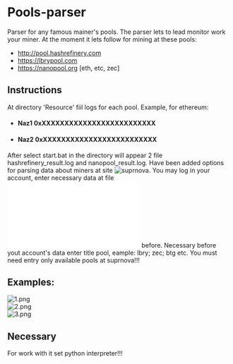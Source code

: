 # Pools-parser

Parser for any famous mainer's pools. The parser lets to lead monitor work your miner. At the moment it lets follow for mining at these pools:
* http://pool.hashrefinery.com
* https://lbrypool.com
* https://nanopool.org [eth, etc, zec]

## Instructions
  At directory 'Resource' fiil logs for each pool. Example, for ethereum:
* #### Naz1 0xXXXXXXXXXXXXXXXXXXXXXXXXX
* #### Naz2 0xXXXXXXXXXXXXXXXXXXXXXXXXX
  
After select start.bat in the directory will appear 2 file hashrefinery_result.log and nanopool_result.log.
Have been added options for parsing data about miners at site ![suprnova](https://www.suprnova.cc/). You may log in  your account, enter necessary data at file ![suprnova.txt](../master/Resource/suprnova.txt) before. Necessary before yout account's data enter title pool, eample: lbry; zec; btg etc. You must need entry only available pools at suprnova!!!

## Examples:
![1.png](https://github.com/nazik666/Pools_parser/tree/master/Examples/1.png) <br/>
![2.png](https://github.com/nazik666/Pools_parser/tree/master/Examples/2.png) <br/>
![3.png](https://github.com/nazik666/Pools_parser/tree/master/Examples/3.png) <br/>

## Necessary
For work with it set python interpreter!!!
